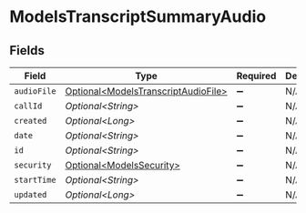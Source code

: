 # ModelsTranscriptSummaryAudio


## Fields

| Field                                                                                        | Type                                                                                         | Required                                                                                     | Description                                                                                  |
| -------------------------------------------------------------------------------------------- | -------------------------------------------------------------------------------------------- | -------------------------------------------------------------------------------------------- | -------------------------------------------------------------------------------------------- |
| `audioFile`                                                                                  | [Optional\<ModelsTranscriptAudioFile>](../../models/components/ModelsTranscriptAudioFile.md) | :heavy_minus_sign:                                                                           | N/A                                                                                          |
| `callId`                                                                                     | *Optional\<String>*                                                                          | :heavy_minus_sign:                                                                           | N/A                                                                                          |
| `created`                                                                                    | *Optional\<Long>*                                                                            | :heavy_minus_sign:                                                                           | N/A                                                                                          |
| `date`                                                                                       | *Optional\<String>*                                                                          | :heavy_minus_sign:                                                                           | N/A                                                                                          |
| `id`                                                                                         | *Optional\<String>*                                                                          | :heavy_minus_sign:                                                                           | N/A                                                                                          |
| `security`                                                                                   | [Optional\<ModelsSecurity>](../../models/components/ModelsSecurity.md)                       | :heavy_minus_sign:                                                                           | N/A                                                                                          |
| `startTime`                                                                                  | *Optional\<String>*                                                                          | :heavy_minus_sign:                                                                           | N/A                                                                                          |
| `updated`                                                                                    | *Optional\<Long>*                                                                            | :heavy_minus_sign:                                                                           | N/A                                                                                          |